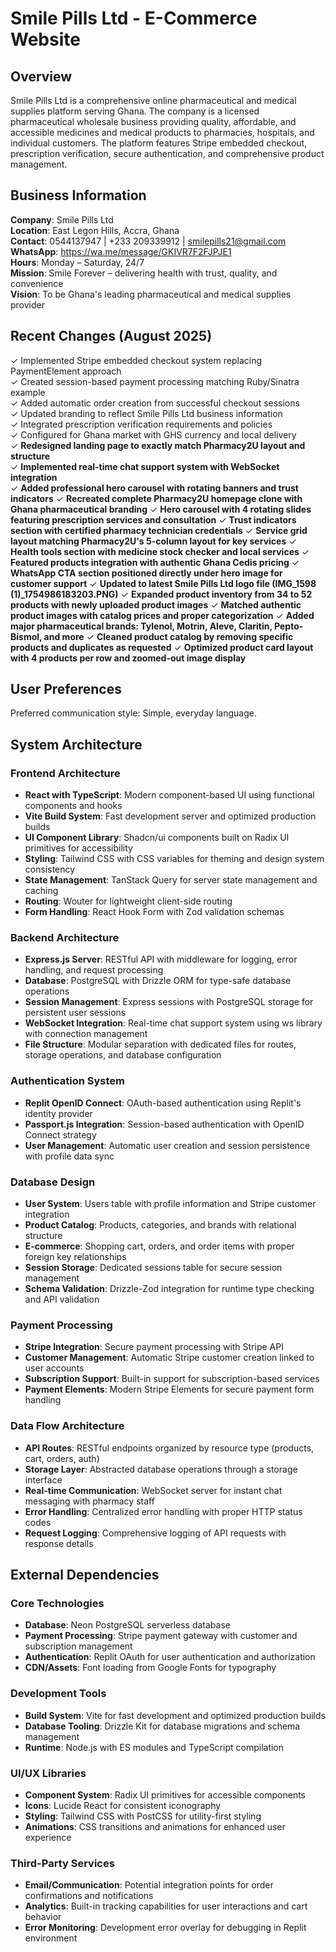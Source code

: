 # Smile Pills Ltd - E-Commerce Website

## Overview

Smile Pills Ltd is a comprehensive online pharmaceutical and medical supplies platform serving Ghana. The company is a licensed pharmaceutical wholesale business providing quality, affordable, and accessible medicines and medical products to pharmacies, hospitals, and individual customers. The platform features Stripe embedded checkout, prescription verification, secure authentication, and comprehensive product management.

## Business Information

**Company**: Smile Pills Ltd  
**Location**: East Legon Hills, Accra, Ghana  
**Contact**: 0544137947 | +233 209339912 | smilepills21@gmail.com  
**WhatsApp**: https://wa.me/message/GKIVR7F2FJPJE1  
**Hours**: Monday – Saturday, 24/7  
**Mission**: Smile Forever – delivering health with trust, quality, and convenience  
**Vision**: To be Ghana's leading pharmaceutical and medical supplies provider  

## Recent Changes (August 2025)

✓ Implemented Stripe embedded checkout system replacing PaymentElement approach  
✓ Created session-based payment processing matching Ruby/Sinatra example  
✓ Added automatic order creation from successful checkout sessions  
✓ Updated branding to reflect Smile Pills Ltd business information  
✓ Integrated prescription verification requirements and policies  
✓ Configured for Ghana market with GHS currency and local delivery  
✓ **Redesigned landing page to exactly match Pharmacy2U layout and structure**  
✓ **Implemented real-time chat support system with WebSocket integration**  
✓ **Added professional hero carousel with rotating banners and trust indicators**
✓ **Recreated complete Pharmacy2U homepage clone with Ghana pharmaceutical branding**
✓ **Hero carousel with 4 rotating slides featuring prescription services and consultation**
✓ **Trust indicators section with certified pharmacy technician credentials**
✓ **Service grid layout matching Pharmacy2U's 5-column layout for key services**
✓ **Health tools section with medicine stock checker and local services**
✓ **Featured products integration with authentic Ghana Cedis pricing**
✓ **WhatsApp CTA section positioned directly under hero image for customer support**
✓ **Updated to latest Smile Pills Ltd logo file (IMG_1598 (1)_1754986183203.PNG)**
✓ **Expanded product inventory from 34 to 52 products with newly uploaded product images**
✓ **Matched authentic product images with catalog prices and proper categorization**
✓ **Added major pharmaceutical brands: Tylenol, Motrin, Aleve, Claritin, Pepto-Bismol, and more**
✓ **Cleaned product catalog by removing specific products and duplicates as requested**
✓ **Optimized product card layout with 4 products per row and zoomed-out image display**

## User Preferences

Preferred communication style: Simple, everyday language.

## System Architecture

### Frontend Architecture
- **React with TypeScript**: Modern component-based UI using functional components and hooks
- **Vite Build System**: Fast development server and optimized production builds
- **UI Component Library**: Shadcn/ui components built on Radix UI primitives for accessibility
- **Styling**: Tailwind CSS with CSS variables for theming and design system consistency
- **State Management**: TanStack Query for server state management and caching
- **Routing**: Wouter for lightweight client-side routing
- **Form Handling**: React Hook Form with Zod validation schemas

### Backend Architecture
- **Express.js Server**: RESTful API with middleware for logging, error handling, and request processing
- **Database**: PostgreSQL with Drizzle ORM for type-safe database operations
- **Session Management**: Express sessions with PostgreSQL storage for persistent user sessions
- **WebSocket Integration**: Real-time chat support system using ws library with connection management
- **File Structure**: Modular separation with dedicated files for routes, storage operations, and database configuration

### Authentication System
- **Replit OpenID Connect**: OAuth-based authentication using Replit's identity provider
- **Passport.js Integration**: Session-based authentication with OpenID Connect strategy
- **User Management**: Automatic user creation and session persistence with profile data sync

### Database Design
- **User System**: Users table with profile information and Stripe customer integration
- **Product Catalog**: Products, categories, and brands with relational structure
- **E-commerce**: Shopping cart, orders, and order items with proper foreign key relationships
- **Session Storage**: Dedicated sessions table for secure session management
- **Schema Validation**: Drizzle-Zod integration for runtime type checking and API validation

### Payment Processing
- **Stripe Integration**: Secure payment processing with Stripe API
- **Customer Management**: Automatic Stripe customer creation linked to user accounts
- **Subscription Support**: Built-in support for subscription-based services
- **Payment Elements**: Modern Stripe Elements for secure payment form handling

### Data Flow Architecture
- **API Routes**: RESTful endpoints organized by resource type (products, cart, orders, auth)
- **Storage Layer**: Abstracted database operations through a storage interface
- **Real-time Communication**: WebSocket server for instant chat messaging with pharmacy staff
- **Error Handling**: Centralized error handling with proper HTTP status codes
- **Request Logging**: Comprehensive logging of API requests with response details

## External Dependencies

### Core Technologies
- **Database**: Neon PostgreSQL serverless database
- **Payment Processing**: Stripe payment gateway with customer and subscription management
- **Authentication**: Replit OAuth for user authentication and authorization
- **CDN/Assets**: Font loading from Google Fonts for typography

### Development Tools
- **Build System**: Vite for fast development and optimized production builds
- **Database Tooling**: Drizzle Kit for database migrations and schema management
- **Runtime**: Node.js with ES modules and TypeScript compilation

### UI/UX Libraries
- **Component System**: Radix UI primitives for accessible components
- **Icons**: Lucide React for consistent iconography
- **Styling**: Tailwind CSS with PostCSS for utility-first styling
- **Animations**: CSS transitions and animations for enhanced user experience

### Third-Party Services
- **Email/Communication**: Potential integration points for order confirmations and notifications
- **Analytics**: Built-in tracking capabilities for user interactions and cart behavior
- **Error Monitoring**: Development error overlay for debugging in Replit environment